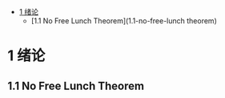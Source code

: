 
* [1 绪论](#1-绪论)
	* [1.1 No Free Lunch Theorem](1.1-no-free-lunch theorem) 


# 1 绪论
## 1.1 No Free Lunch Theorem